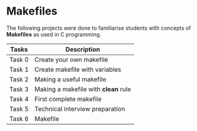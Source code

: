 # Makefiles

The following projects were done to familiarise students with concepts of **Makefiles** as used in C programming.


| **Tasks** | **Description** |
| ----------| --------------- |
| Task 0 | Create your own makefile |
| Task 1 | Create makefile with variables |
| Task 2 | Making a useful makefile |
| Task 3 | Making a makefile with **clean** rule |
| Task 4 | First complete makefile |
| Task 5 | Technical interview preparation |
| Task 6 | Makefile |
